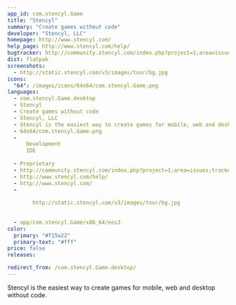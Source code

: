 ```yaml
---
app_id: com.stencyl.Game
title: "Stencyl"
summary: "Create games without code"
developer: "Stencyl, LLC"
homepage: http://www.stencyl.com/
help_page: http://www.stencyl.com/help/
bugtracker: http://community.stencyl.com/index.php?project=1;area=issues;tracker=bug
dist: flatpak
screenshots:
  - http://static.stencyl.com/v3/images/tour/bg.jpg
icons:
  "64": /images/icons/64x64/com.stencyl.Game.png
languages:
  - com.stencyl.Game.desktop
  - Stencyl
  - Create games without code
  - Stencyl, LLC
  - Stencyl is the easiest way to create games for mobile, web and desktop without code.
  - 64x64/com.stencyl.Game.png
  - 
      Development
      IDE
    
  - Proprietary
  - http://community.stencyl.com/index.php?project=1;area=issues;tracker=bug
  - http://www.stencyl.com/help/
  - http://www.stencyl.com/
  - 
      
        http://static.stencyl.com/v3/images/tour/bg.jpg
      
    
  - app/com.stencyl.Game/x86_64/eos3
color:
  primary: "#f15a22"
  primary-text: "#fff"
price: false
releases:

redirect_from: /com.stencyl.Game.desktop/
---
```


<p>Stencyl is the easiest way to create games for mobile, web and desktop without code.</p>